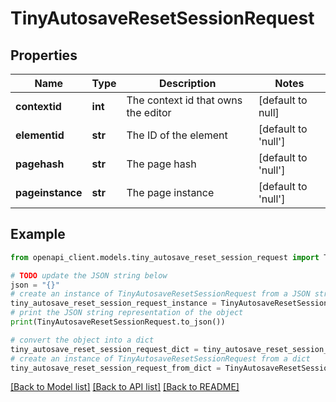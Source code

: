 # TinyAutosaveResetSessionRequest


## Properties

Name | Type | Description | Notes
------------ | ------------- | ------------- | -------------
**contextid** | **int** | The context id that owns the editor | [default to null]
**elementid** | **str** | The ID of the element | [default to 'null']
**pagehash** | **str** | The page hash | [default to 'null']
**pageinstance** | **str** | The page instance | [default to 'null']

## Example

```python
from openapi_client.models.tiny_autosave_reset_session_request import TinyAutosaveResetSessionRequest

# TODO update the JSON string below
json = "{}"
# create an instance of TinyAutosaveResetSessionRequest from a JSON string
tiny_autosave_reset_session_request_instance = TinyAutosaveResetSessionRequest.from_json(json)
# print the JSON string representation of the object
print(TinyAutosaveResetSessionRequest.to_json())

# convert the object into a dict
tiny_autosave_reset_session_request_dict = tiny_autosave_reset_session_request_instance.to_dict()
# create an instance of TinyAutosaveResetSessionRequest from a dict
tiny_autosave_reset_session_request_from_dict = TinyAutosaveResetSessionRequest.from_dict(tiny_autosave_reset_session_request_dict)
```
[[Back to Model list]](../README.md#documentation-for-models) [[Back to API list]](../README.md#documentation-for-api-endpoints) [[Back to README]](../README.md)


